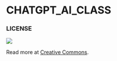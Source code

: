 # CHATGPT_AI_CLASS




### LICENSE
<a href="https://ko.wikipedia.org/wiki/%ED%81%AC%EB%A6%AC%EC%97%90%EC%9D%B4%ED%8B%B0%EB%B8%8C_%EC%BB%A4%EB%A8%BC%EC%A6%88_%EB%9D%BC%EC%9D%B4%EC%84%A0%EC%8A%A4"><img src="https://upload.wikimedia.org/wikipedia/commons/thumb/1/12/Cc-by-nc-sa_icon.svg/180px-Cc-by-nc-sa_icon.svg.png"></a>

Read more at [Creative Commons](https://ko.wikipedia.org/wiki/%ED%81%AC%EB%A6%AC%EC%97%90%EC%9D%B4%ED%8B%B0%EB%B8%8C_%EC%BB%A4%EB%A8%BC%EC%A6%88_%EB%9D%BC%EC%9D%B4%EC%84%A0%EC%8A%A4).
